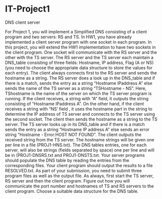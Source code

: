 # IT-Project1
DNS client server


For Project 1, you will implement a Simplified DNS consisting of a client program and two servers: RS
and TS. In HW1, you have already implemented a client server program with one socket in each
program. In this project, you will extend the HW1 implementation to have two sockets in the client
program. One socket will communicate with the RS server and the other with the TS server.
The RS server and the TS server each maintain a DNS_table consisting of three fields: Hostname, IP
address, Flag (A or NS) (you need to choose the appropriate data structure to store the values for each
entry). The client always connects first to the RS server and sends the hostname as a string. The RS
server does a look up in the DNS_table and if there is a match, sends the entry as a string “Hostname
IPaddress A” else sends the name of the TS server as a string “TSHostname - NS”. Here,
TShostname is the name of the server on which the TS server program is running. If the client receives,
a string with “A” field, it outputs the string consisting of “Hostname IPaddress A”.
On the other hand, if the client receives a string with “NS’ field , it uses the hostname part in the string
to determine the IP address of TS server and connects to the TS server using the second socket. The
client then sends the hostname as a string to the TS server. The TS server looks up in its DNS_table and
if there is a match sends the entry as a string “Hostname IP address A” else sends an error string
“Hostname - Error:HOST NOT FOUND”. The client outputs the received string from the TS server.
The hostname strings will be given one per line in a file (PROJ1-HNS.txt). The DNS tables entries, one for
each server, will also be strings (fields separated by space) one per line and will be in (PROJ1-DNSRS.txt
and PROJ1-DNSTS.txt. Your server programs should populate the DNS table by reading the entries from
the corresponding files. Your client program should output the results to a file RESOLVED.txt. As part of
your submission, you need to submit three program files as well as the output file.
As always, first start the TS server, RS server and then the client program. Figure out how you will
communicate the port number and hostnames of TS and RS servers to the client program. Choose a
suitable data structure for the DNS table.

